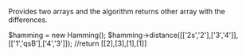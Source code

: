 Provides two arrays and the algorithm returns other array with the differences.

$hamming = new Hamming();
$hamming->distance([['2s','2'],['3','4']],[['1','qsB'],['4','3']]);
//return [[2],[3],[1],[1]]
